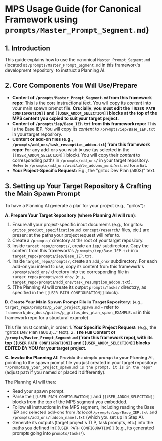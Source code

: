 # MPS Usage Guide (for Canonical Framework using `prompts/Master_Prompt_Segment.md`)

## 1. Introduction
This guide explains how to use the canonical `Master_Prompt_Segment.md` (located at `/prompts/Master_Prompt_Segment.md` in this framework's development repository) to instruct a Planning AI.

## 2. Core Components You Will Use/Prepare

*   **Content of `/prompts/Master_Prompt_Segment.md` from this framework repo:** This is the core instructional text. You will copy its *content* into your main spawn prompt file. **Crucially, you must edit the `[[USER PATH CONFIGURATION]]` and `[[USER_ADDON_SELECTION]]` blocks at the top of the MPS content you copied to suit your target project.**
*   **Content of `/prompts/iep/Base_IEP.txt` from this framework repo:** This is the Base IEP. You will copy its *content* to `/prompts/iep/Base_IEP.txt` in your target repository.
*   **Content of add-on files (e.g., `/prompts/add_ons/task_resumption_addon.txt`) from this framework repo:** For any add-ons you wish to use (as selected in the `[[USER_ADDON_SELECTION]]` block). You will copy their *content* to corresponding paths in `/prompts/add_ons/` in your target repository. Refer to `/prompts/add_ons/available_addons_manifest.md` for a list.
*   **Your Project-Specific Request:** E.g., the "gritos Dev Plan (a003)" text.

## 3. Setting up Your Target Repository & Crafting the Main Spawn Prompt

To have a Planning AI generate a plan for your project (e.g., "gritos"):

**A. Prepare Your Target Repository (where Planning AI will run):**
1.  Ensure all your project-specific input documents (e.g., for gritos: `gritos_product_specification.md`, `concept/research/` files, etc.) are present at the paths your project request will refer to.
2.  Create a `/prompts/` directory at the root of your target repository.
3.  Inside `target_repo/prompts/`, create an `iep/` subdirectory. Copy the content from this framework's `/prompts/iep/Base_IEP.txt` into `target_repo/prompts/iep/Base_IEP.txt`.
4.  Inside `target_repo/prompts/`, create an `add_ons/` subdirectory. For each add-on you intend to use, copy its content from this framework's `/prompts/add_ons/` directory into the corresponding file in `target_repo/prompts/add_ons/` (e.g., `target_repo/prompts/add_ons/task_resumption_addon.txt`).
5.  (The Planning AI will create its output `prompts/tasks/` directory, as specified in the `[[USER PATH CONFIGURATION]]` block).

**B. Create Your Main Spawn Prompt File in Target Repository:**
   (e.g., `target_repo/prompts/p_your_project_spawn.md` - refer to `framework_dev_docs/guides/p_gritos_dev_plan_spawn_EXAMPLE.md` in this framework repo for a structural example)

   This file must contain, in order:
    1.  **Your Specific Project Request:** (e.g., the "gritos Dev Plan (a003)..." text).
    2.  **The Full Content of `/prompts/Master_Prompt_Segment.md` (from this framework repo), with its top `[[USER PATH CONFIGURATION]]` and `[[USER_ADDON_SELECTION]]` blocks EDITED BY YOU for your target project.**

**C. Invoke the Planning AI:**
   Provide the simple prompt to your Planning AI, pointing to the spawn prompt file you just created in your target repository:
   `"/prompts/p_your_project_spawn.md is the prompt, it is in the repo"` (adjust path if you named or placed it differently).

The Planning AI will then:
- Read your spawn prompt.
- Parse the `[[USER PATH CONFIGURATION]]` and `[[USER_ADDON_SELECTION]]` blocks from the top of the MPS segment you embedded.
- Follow all instructions in the MPS segment, including reading the Base IEP and selected add-ons from *its local* `/prompts/iep/Base_IEP.txt` and `/prompts/add_ons/[addon_name].txt` (which you set up in Step A).
- Generate its outputs (target project's TLP, task prompts, etc.) into the paths you defined in `[[USER PATH CONFIGURATION]]` (e.g., its generated prompts going into `prompts/tasks/`).
